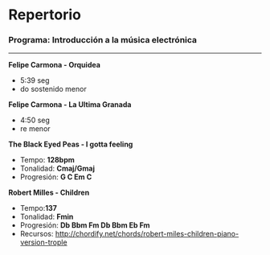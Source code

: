 # Repertorio
### Programa: Introducción a la música electrónica
------

**Felipe Carmona - Orquidea**
* 5:39 seg
*  do sostenido menor

**Felipe Carmona - La Ultima Granada**
* 4:50 seg
* re menor 

**The Black Eyed Peas - I gotta feeling**

* Tempo: **128bpm**
* Tonalidad: **Cmaj/Gmaj**
* Progresión: **G C Em C**

**Robert Milles - Children**
* Tempo:**137**
* Tonalidad: **Fmin**
* Progresión: **Db  Bbm Fm Db Bbm Eb Fm**
* Recursos: http://chordify.net/chords/robert-miles-children-piano-version-trople
